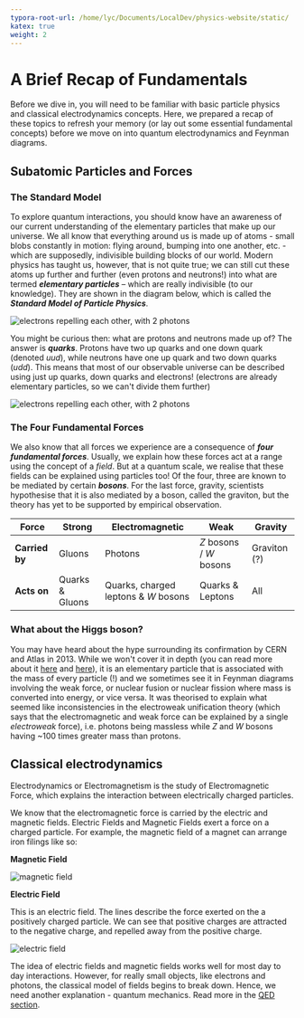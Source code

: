```yaml
---
typora-root-url: /home/lyc/Documents/LocalDev/physics-website/static/
katex: true
weight: 2
---
```


# A Brief Recap of Fundamentals

Before we dive in, you will need to be familiar with basic particle physics and classical electrodynamics concepts. Here, we prepared a recap of these topics to refresh your memory (or lay out some essential fundamental concepts) before we move on into quantum electrodynamics and Feynman diagrams.

## Subatomic Particles and Forces

### The Standard Model

To explore quantum interactions, you should know have an awareness of our current understanding of the elementary particles that make up our universe. We all know that everything around us is made up of atoms - small blobs constantly in motion: flying around, bumping into one another, etc. - which are supposedly, indivisible building blocks of our world. Modern physics has taught us, however, that is not quite true; we can still cut these atoms up further and further  (even protons and neutrons!) into what are termed ***elementary particles***  – which are really indivisible (to our knowledge). They are shown in the diagram below, which is called the ***Standard Model of Particle Physics***. 

![electrons repelling each other, with 2 photons](/images/standard-model-of-particle-physics.png)

You might be curious then: what are protons and neutrons made up of? The answer is ***quarks***. Protons have two up quarks and one down quark (denoted $uud$), while neutrons have one up quark and two down quarks ($udd$). This means that most of our observable universe can be described using just up quarks, down quarks and electrons! (electrons are already elementary particles, so we can't divide them further)

![electrons repelling each other, with 2 photons](/images/protons-neutrons-quarks.png)

### The Four Fundamental Forces

We also know that all forces we experience are a consequence of ***four fundamental forces***. Usually, we explain how these forces act at a range using the concept of a *field*. But at a quantum scale, we realise that these fields can be explained using particles too! Of the four, three are known to be mediated by certain ***bosons***. For the last force, gravity, scientists hypothesise that it is also mediated by a boson, called the graviton, but the theory has yet to be supported by empirical observation.

| **Force**      | Strong          | Electromagnetic                      | Weak                    | Gravity      |
| -------------- | --------------- | ------------------------------------ | ----------------------- | ------------ |
| **Carried by** | Gluons          | Photons                              | $Z$ bosons / $W$ bosons | Graviton (?) |
| **Acts on**    | Quarks & Gluons | Quarks, charged leptons & $W$ bosons | Quarks & Leptons        | All          |

### What about the Higgs boson?

You may have heard about the hype surrounding its confirmation by CERN and Atlas in 2013. While we won't cover it in depth (you can read more about it [here](http://hyperphysics.phy-astr.gsu.edu/hbase/Forces/higgs.html) and [here](https://home.cern/science/physics/higgs-boson)), it is an elementary particle that is associated with the mass of every particle (!) and we sometimes see it in Feynman diagrams involving the weak force, or nuclear fusion or nuclear fission where mass is converted into energy, or vice versa. It was theorised to explain what seemed like inconsistencies in the electroweak unification theory (which says that the electromagnetic and weak force can be explained by a single *electroweak* force), i.e. photons being massless while $Z$ and $W$ bosons having ~$100$ times  greater mass than protons.

## Classical electrodynamics

Electrodynamics or Electromagnetism is the study of Electromagnetic Force, which explains the interaction between electrically charged particles.

We know that the electromagnetic force is carried by the electric and magnetic fields. Electric Fields and Magnetic Fields exert a force on a charged particle. For example, the magnetic field of a magnet can arrange iron filings like so:

**Magnetic Field**

![magnetic field](/images/magneticfield.jpg)

**Electric Field**

This is an electric field. The lines describe the force exerted on the a positively charged particle. We can see that positive charges are attracted to the negative charge, and repelled away from the positive charge. 

![electric field](/images/electricfield.gif)

The idea of electric fields and magnetic fields works well for most day to day interactions. However, for really small objects, like electrons and photons, the classical model of fields begins to break down. Hence, we need another explanation - quantum mechanics.  Read more in the [QED section](../quantum-electrodynamics/).
